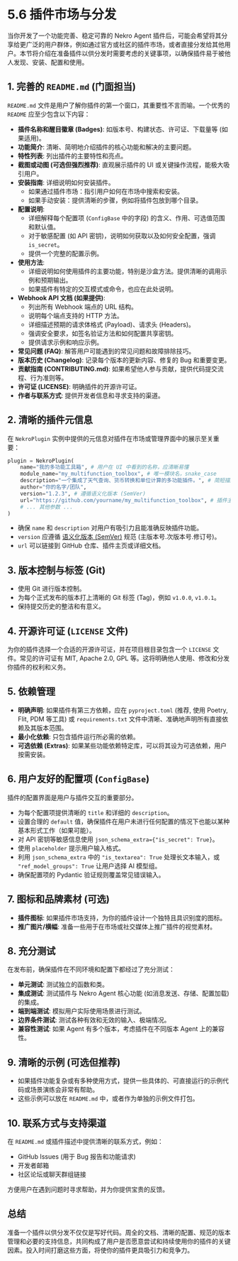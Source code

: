# 5.6 插件市场与分发

当你开发了一个功能完善、稳定可靠的 Nekro Agent 插件后，可能会希望将其分享给更广泛的用户群体，例如通过官方或社区的插件市场，或者直接分发给其他用户。本节将介绍在准备插件以供分发时需要考虑的关键事项，以确保插件易于被他人发现、安装、配置和使用。

## 1. 完善的 `README.md` (门面担当)

`README.md` 文件是用户了解你插件的第一个窗口，其重要性不言而喻。一个优秀的 `README` 应至少包含以下内容：

*   **插件名称和醒目徽章 (Badges)**: 如版本号、构建状态、许可证、下载量等 (如果适用)。
*   **功能简介**: 清晰、简明地介绍插件的核心功能和解决的主要问题。
*   **特性列表**: 列出插件的主要特性和亮点。
*   **截图或动图 (可选但强烈推荐)**: 直观展示插件的 UI 或关键操作流程，能极大吸引用户。
*   **安装指南**: 详细说明如何安装插件。
    *   如果通过插件市场：指引用户如何在市场中搜索和安装。
    *   如果手动安装：提供清晰的步骤，例如将插件包放到哪个目录。
*   **配置说明**: 
    *   详细解释每个配置项 (`ConfigBase` 中的字段) 的含义、作用、可选值范围和默认值。
    *   对于敏感配置 (如 API 密钥)，说明如何获取以及如何安全配置，强调 `is_secret`。
    *   提供一个完整的配置示例。
*   **使用方法**: 
    *   详细说明如何使用插件的主要功能，特别是沙盒方法。提供清晰的调用示例和预期输出。
    *   如果插件有特定的交互模式或命令，也应在此处说明。
*   **Webhook API 文档 (如果提供)**:
    *   列出所有 Webhook 端点的 URL 结构。
    *   说明每个端点支持的 HTTP 方法。
    *   详细描述预期的请求体格式 (Payload)、请求头 (Headers)。
    *   强调安全要求，如签名验证方法和如何配置共享密钥。
    *   提供请求示例和响应示例。
*   **常见问题 (FAQ)**: 解答用户可能遇到的常见问题和故障排除技巧。
*   **版本历史 (Changelog)**: 记录每个版本的更新内容、修复的 Bug 和重要变更。
*   **贡献指南 (CONTRIBUTING.md)**: 如果希望他人参与贡献，提供代码提交流程、行为准则等。
*   **许可证 (LICENSE)**: 明确插件的开源许可证。
*   **作者与联系方式**: 提供开发者信息和寻求支持的渠道。

## 2. 清晰的插件元信息

在 `NekroPlugin` 实例中提供的元信息对插件在市场或管理界面中的展示至关重要：

```python
plugin = NekroPlugin(
    name="我的多功能工具箱", # 用户在 UI 中看到的名称，应清晰易懂
    module_name="my_multifunction_toolbox", # 唯一模块名，snake_case
    description="一个集成了天气查询、货币转换和单位计算的多功能插件。", # 简短描述
    author="你的名字/团队",
    version="1.2.3", # 遵循语义化版本 (SemVer)
    url="https://github.com/yourname/my_multifunction_toolbox", # 插件主页或代码仓库链接
    # ... 其他参数 ...
)
```

*   确保 `name` 和 `description` 对用户有吸引力且能准确反映插件功能。
*   `version` 应遵循 [语义化版本 (SemVer)](https://semver.org/lang/zh-CN/) 规范 (主版本号.次版本号.修订号)。
*   `url` 可以链接到 GitHub 仓库、插件主页或详细文档。

## 3. 版本控制与标签 (Git)

*   使用 Git 进行版本控制。
*   为每个正式发布的版本打上清晰的 Git 标签 (Tag)，例如 `v1.0.0`, `v1.0.1`。
*   保持提交历史的整洁和有意义。

## 4. 开源许可证 (`LICENSE` 文件)

为你的插件选择一个合适的开源许可证，并在项目根目录包含一个 `LICENSE` 文件。常见的许可证有 MIT, Apache 2.0, GPL 等。这将明确他人使用、修改和分发你插件的权利和义务。

## 5. 依赖管理

*   **明确声明**: 如果插件有第三方依赖，应在 `pyproject.toml` (推荐, 使用 Poetry, Flit, PDM 等工具) 或 `requirements.txt` 文件中清晰、准确地声明所有直接依赖及其版本范围。
*   **最小化依赖**: 只包含插件运行所必需的依赖。
*   **可选依赖 (Extras)**: 如果某些功能依赖特定库，可以将其设为可选依赖，用户按需安装。

## 6. 用户友好的配置项 (`ConfigBase`)

插件的配置界面是用户与插件交互的重要部分。

*   为每个配置项提供清晰的 `title` 和详细的 `description`。
*   设置合理的 `default` 值，确保插件在用户未进行任何配置的情况下也能以某种基本形式工作（如果可能）。
*   对 API 密钥等敏感信息使用 `json_schema_extra={"is_secret": True}`。
*   使用 `placeholder` 提示用户输入格式。
*   利用 `json_schema_extra` 中的 `"is_textarea": True` 处理长文本输入，或 `"ref_model_groups": True` 让用户选择 AI 模型组。
*   确保配置项的 Pydantic 验证规则覆盖常见错误输入。

## 7. 图标和品牌素材 (可选)

*   **插件图标**: 如果插件市场支持，为你的插件设计一个独特且具识别度的图标。
*   **推广图片/横幅**: 准备一些用于在市场或社交媒体上推广插件的视觉素材。

## 8. 充分测试

在发布前，确保插件在不同环境和配置下都经过了充分测试：

*   **单元测试**: 测试独立的函数和类。
*   **集成测试**: 测试插件与 Nekro Agent 核心功能 (如消息发送、存储、配置加载) 的集成。
*   **端到端测试**: 模拟用户实际使用场景进行测试。
*   **边界条件测试**: 测试各种有效和无效的输入、极端情况。
*   **兼容性测试**: 如果 Agent 有多个版本，考虑插件在不同版本 Agent 上的兼容性。

## 9. 清晰的示例 (可选但推荐)

*   如果插件功能复杂或有多种使用方式，提供一些具体的、可直接运行的示例代码或场景演练会非常有帮助。
*   这些示例可以放在 `README.md` 中，或者作为单独的示例文件打包。

## 10. 联系方式与支持渠道

在 `README.md` 或插件描述中提供清晰的联系方式，例如：

*   GitHub Issues (用于 Bug 报告和功能请求)
*   开发者邮箱
*   社区论坛或聊天群组链接

方便用户在遇到问题时寻求帮助，并为你提供宝贵的反馈。

## 总结

准备一个插件以供分发不仅仅是写好代码。周全的文档、清晰的配置、规范的版本管理和必要的支持信息，共同构成了用户是否愿意尝试和持续使用你的插件的关键因素。投入时间打磨这些方面，将使你的插件更具吸引力和竞争力。 